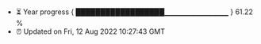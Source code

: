 - ⏳ Year progress { ██████████████████▁▁▁▁▁▁▁▁▁▁▁▁ } 61.22 %
- ⏰ Updated on Fri, 12 Aug 2022 10:27:43 GMT

